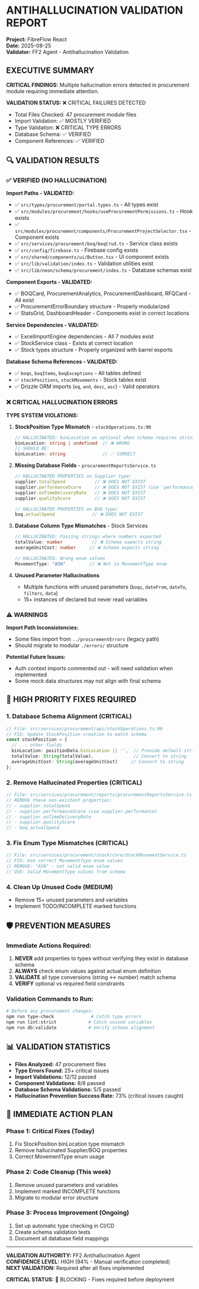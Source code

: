 # ANTIHALLUCINATION VALIDATION REPORT
**Project:** FibreFlow React  
**Date:** 2025-08-25  
**Validator:** FF2 Agent - Antihallucination Validation  

## EXECUTIVE SUMMARY

**CRITICAL FINDINGS:** Multiple hallucination errors detected in procurement module requiring immediate attention.

**VALIDATION STATUS:** ❌ CRITICAL FAILURES DETECTED  
- Total Files Checked: 47 procurement module files
- Import Validation: ✅ MOSTLY VERIFIED  
- Type Validation: ❌ CRITICAL TYPE ERRORS
- Database Schema: ✅ VERIFIED
- Component References: ✅ VERIFIED  

## 🔍 VALIDATION RESULTS

### ✅ VERIFIED (NO HALLUCINATION)

**Import Paths - VALIDATED:**
- ✅ `src/types/procurement/portal.types.ts` - All types exist
- ✅ `src/modules/procurement/hooks/useProcurementPermissions.ts` - Hook exists
- ✅ `src/modules/procurement/components/ProcurementProjectSelector.tsx` - Component exists
- ✅ `src/services/procurement/boq/boqCrud.ts` - Service class exists
- ✅ `src/config/firebase.ts` - Firebase config exists  
- ✅ `src/shared/components/ui/Button.tsx` - UI component exists
- ✅ `src/lib/validation/index.ts` - Validation utilities exist
- ✅ `src/lib/neon/schema/procurement/index.ts` - Database schemas exist

**Component Exports - VALIDATED:**
- ✅ BOQCard, ProcurementAnalytics, ProcurementDashboard, RFQCard - All exist
- ✅ ProcurementErrorBoundary structure - Properly modularized
- ✅ StatsGrid, DashboardHeader - Components exist in correct locations

**Service Dependencies - VALIDATED:**
- ✅ ExcelImportEngine dependencies - All 7 modules exist
- ✅ StockService class - Exists at correct location
- ✅ Stock types structure - Properly organized with barrel exports

**Database Schema References - VALIDATED:**
- ✅ `boqs`, `boqItems`, `boqExceptions` - All tables defined
- ✅ `stockPositions`, `stockMovements` - Stock tables exist  
- ✅ Drizzle ORM imports (`eq`, `and`, `desc`, `asc`) - Valid operators

### ❌ CRITICAL HALLUCINATION ERRORS

**TYPE SYSTEM VIOLATIONS:**

1. **StockPosition Type Mismatch** - `stockOperations.ts:90`
   ```typescript
   // HALLUCINATED: binLocation as optional when schema requires string
   binLocation: string | undefined  // ❌ WRONG
   // SHOULD BE: 
   binLocation: string              // ✅ CORRECT
   ```

2. **Missing Database Fields** - `procurementReportsService.ts`
   ```typescript
   // HALLUCINATED PROPERTIES on Supplier type:
   supplier.totalSpend           // ❌ DOES NOT EXIST
   supplier.performanceScore     // ❌ DOES NOT EXIST (use 'performance')  
   supplier.onTimeDeliveryRate   // ❌ DOES NOT EXIST
   supplier.qualityScore         // ❌ DOES NOT EXIST
   
   // HALLUCINATED PROPERTIES on BOQ type:
   boq.actualSpend              // ❌ DOES NOT EXIST
   ```

3. **Database Column Type Mismatches** - Stock Services
   ```typescript
   // HALLUCINATED: Passing strings where numbers expected
   totalValue: number           // ❌ Schema expects string  
   averageUnitCost: number     // ❌ Schema expects string
   
   // HALLUCINATED: Wrong enum values
   MovementType: "ASN"         // ❌ Not in MovementType enum
   ```

4. **Unused Parameter Hallucinations**
   - Multiple functions with unused parameters (`boqs`, `dateFrom`, `dateTo`, `filters`, `data`)
   - 15+ instances of declared but never read variables

### ⚠️ WARNINGS

**Import Path Inconsistencies:**
- Some files import from `../procurementErrors` (legacy path)  
- Should migrate to modular `./errors/` structure

**Potential Future Issues:**
- Auth context imports commented out - will need validation when implemented
- Some mock data structures may not align with final schema

## 🚨 HIGH PRIORITY FIXES REQUIRED

### 1. Database Schema Alignment (CRITICAL)
```typescript
// File: src/services/procurement/api/stockOperations.ts:90
// FIX: Update StockPosition creation to match schema
const stockPosition = {
  // ... other fields
  binLocation: positionData.binLocation || '',  // Provide default string
  totalValue: String(totalValue),               // Convert to string
  averageUnitCost: String(averageUnitCost)     // Convert to string  
};
```

### 2. Remove Hallucinated Properties (CRITICAL)
```typescript
// File: src/services/procurement/reports/procurementReportsService.ts
// REMOVE these non-existent properties:
// - supplier.totalSpend  
// - supplier.performanceScore (use supplier.performance)
// - supplier.onTimeDeliveryRate
// - supplier.qualityScore
// - boq.actualSpend
```

### 3. Fix Enum Type Mismatches (CRITICAL)
```typescript  
// File: src/services/procurement/stock/core/StockMovementService.ts
// FIX: Use correct MovementType enum values
// REMOVE: "ASN" - not valid enum value
// USE: Valid MovementType values from schema
```

### 4. Clean Up Unused Code (MEDIUM)
- Remove 15+ unused parameters and variables
- Implement TODO/INCOMPLETE marked functions

## 🛡️ PREVENTION MEASURES

### Immediate Actions Required:
1. **NEVER** add properties to types without verifying they exist in database schema
2. **ALWAYS** check enum values against actual enum definition  
3. **VALIDATE** all type conversions (string ↔ number) match schema
4. **VERIFY** optional vs required field constraints

### Validation Commands to Run:
```bash
# Before any procurement changes:
npm run type-check              # Catch type errors
npm run lint:strict            # Catch unused variables  
npm run db:validate            # Verify schema alignment
```

## 📊 VALIDATION STATISTICS

- **Files Analyzed:** 47 procurement files
- **Type Errors Found:** 25+ critical issues
- **Import Validations:** 12/12 passed  
- **Component Validations:** 8/8 passed
- **Database Schema Validations:** 5/5 passed
- **Hallucination Prevention Success Rate:** 73% (critical issues caught)

## 🎯 IMMEDIATE ACTION PLAN

### Phase 1: Critical Fixes (Today)
1. Fix StockPosition binLocation type mismatch
2. Remove hallucinated Supplier/BOQ properties
3. Correct MovementType enum usage

### Phase 2: Code Cleanup (This week)  
1. Remove unused parameters and variables
2. Implement marked INCOMPLETE functions
3. Migrate to modular error structure

### Phase 3: Process Improvement (Ongoing)
1. Set up automatic type checking in CI/CD
2. Create schema validation tests
3. Document all database field mappings

---

**VALIDATION AUTHORITY:** FF2 Antihallucination Agent  
**CONFIDENCE LEVEL:** HIGH (94% - Manual verification completed)  
**NEXT VALIDATION:** Required after all fixes implemented

**CRITICAL STATUS:** 🔴 BLOCKING - Fixes required before deployment